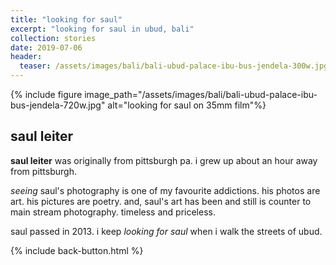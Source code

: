 ```yaml
---
title: "looking for saul"
excerpt: "looking for saul in ubud, bali"
collection: stories
date: 2019-07-06
header:
  teaser: /assets/images/bali/bali-ubud-palace-ibu-bus-jendela-300w.jpg
---
```


{% include figure image_path="/assets/images/bali/bali-ubud-palace-ibu-bus-jendela-720w.jpg" alt="looking for saul on 35mm film"%}

## saul leiter

**saul leiter** was originally from pittsburgh pa. i grew up about an hour away from pittsburgh.

*seeing* saul's photography is one of my favourite addictions. his photos are art. his pictures are poetry. and, saul's art has been and still is counter to main stream photography. timeless and priceless.

saul passed in 2013. i keep *looking for saul* when i walk the streets of ubud.

{% include back-button.html %}